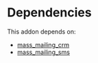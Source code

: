 # Dependencies

This addon depends on:

- [mass_mailing_crm](https://github.com/bringout/oca-ocb-mail/tree/02fdd552d10d9117945a8508fb2d2777e8dba179/odoo-bringout-oca-ocb-mass_mailing_crm)
- [mass_mailing_sms](https://github.com/bringout/oca-ocb-mail/tree/02fdd552d10d9117945a8508fb2d2777e8dba179/odoo-bringout-oca-ocb-mass_mailing_sms)
